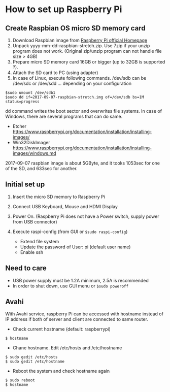 # How to set up Raspberry Pi

## Create Raspbian OS micro SD memory card

1. Download Raspbian image from [Raspberry Pi official Homepage](https://www.raspberrypi.org/downloads/)
2. Unpack yyyy-mm-dd-raspbian-stretch.zip. Use 7zip if your unzip program does not work. (Original zip/unzip program can not handle file size > 4GB)
3. Prepare micro SD memory card 16GB or bigger (up to 32GB is supported ?).
4. Attach the SD card to PC (using adapter)
5. In case of Linux, execute following commands. /dev/sdb can be /dev/sdc or /dev/sdd ... depending on your configuration

```
$sudo umount /dev/sdb1
$sudo dd if=2017-09-07-raspbian-stretch.img of=/dev/sdb bs=1M status=progress
```
dd command writes the boot sector and overwrites file systems.
In case of Windows, there are several programs that can do same.

- Etcher <https://www.raspberrypi.org/documentation/installation/installing-images/>
- Win32DiskImager <https://www.raspberrypi.org/documentation/installation/installing-images/windows.md>


2017-09-07 raspbian image is about 5GByte, and it tooks 1053sec for one of the SD, and 633sec for another.


## Initial set up

1. Insert the micro SD memory to Raspberry Pi
2. Connect USB Keyboard, Mouse and HDMI Display
3. Power On. (Raspberry Pi does not have a Power switch, supply power from USB connector)
4. Execute raspi-config (from GUI or ```$sudo raspi-config```)

    - Extend file system
    - Update the password of User: pi (default user name)
    - Enable ssh


## Need to care

- USB power supply must be 1.2A minimum, 2.5A is recommended
- In order to shut down, use GUI menu or ```$sudo poweroff```

## Avahi

With Avahi service, raspberry Pi can be accessed with hostname instead of IP address if both of server and client are connected to same router.

- Check current hostname (default: raspberrypi)

```
$ hostname
```

- Chane hostname. Edit /etc/hosts and /etc/hostname

```
$ sudo gedit /etc/hosts
$ sudo gedit /etc/hostname
```

- Reboot the system and check hostname again

```
$ sudo reboot
$ hostname
```
